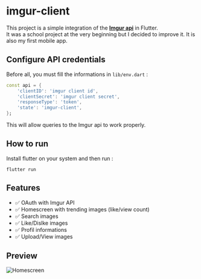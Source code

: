 # imgur-client 

This project is a simple integration of the [**Imgur api**](https://apidocs.imgur.com/) in Flutter.  
It was a school project at the very beginning but I decided to improve it.
It is also my first mobile app.

## Configure API credentials

Before all, you must fill the informations in `lib/env.dart` :  

```dart
const api = {
	'clientID': 'imgur client id',
	'clientSecret': 'imgur client secret',
	'responseType': 'token',
	'state': 'imgur-client',
};
```
This will allow queries to the Imgur api to work properly.  

## How to run

Install flutter on your system and then run :

```flutter run```

## Features

- ✅ OAuth with Imgur API
- ✅ Homescreen with trending images (like/view count)
- ✅ Search images
- ✅ Like/Dislke images
- ✅ Profil informations
- ✅ Upload/View images

## Preview

![Homescreen](preview.png)
